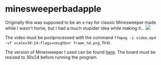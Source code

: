 # minesweeperbadapple

Originally this was supposed to be an x-ray for classic Minesweeper made while I wasn't home, but I had a much stupider idea while making it...
![](https://i.imgur.com/5b8KP7i.png)

The video must be postprocessed with the command `ffmpeg -i video.mp4 -vf scale=30:24:flags=neighbor frame_%d.png`, first.

The version of Minesweeper I used can be found [here](http://www.minesweeper.info/downloads/WinmineXP.html). The board must be resized to 30x24 before running the program.